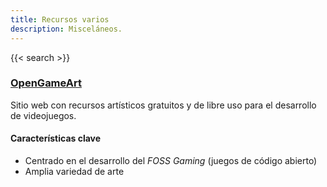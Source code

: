 ```yaml
---
title: Recursos varios
description: Misceláneos.
---
```

{{< search >}}

### [OpenGameArt](https://opengameart.org/)
Sitio web con recursos artísticos gratuitos y de libre uso para el desarrollo
de videojuegos.
#### Características clave
* Centrado en el desarrollo del _FOSS Gaming_ (juegos de código abierto)
* Amplia variedad de arte

